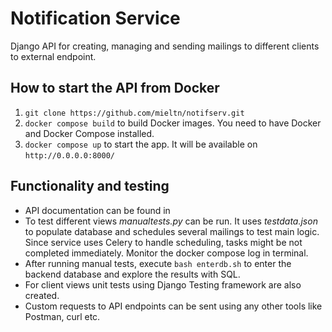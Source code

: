 # Notification Service
Django API for creating, managing and sending mailings to different clients to external endpoint.

## How to start the API from Docker

1. `git clone https://github.com/mieltn/notifserv.git`
2. `docker compose build` to build Docker images. You need to have Docker and Docker Compose installed.
3. `docker compose up` to start the app. It will be available on `http://0.0.0.0:8000/`

## Functionality and testing

- API documentation can be found in 
- To test different views <i>manualtests.py</i> can be run. It uses <i>testdata.json</i> to populate database and schedules several mailings to test main logic. Since service uses Celery to handle scheduling, tasks might be not completed immediately. Monitor the docker compose log in terminal.
- After running manual tests, execute `bash enterdb.sh` to enter the backend database and explore the results with SQL.
- For client views unit tests using Django Testing framework are also created.
- Custom requests to API endpoints can be sent using any other tools like Postman, curl etc.
